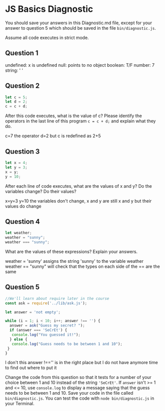 # JS Basics Diagnostic

You should save your answers in this Diagnostic.md file, except for your answer to
question 5 which should be saved in the file `bin/diagnostic.js`.

Assume all code executes in strict mode.

## Question 1

undefined: x is undefined
null: points to no object
boolean: T/F
number: 7
string: ' '

## Question 2

```js
let c = 5;
let d = 2;
c = c + d;

```

After this code executes, what is the value of c?  Please identify the operators in the last line of this program `c = c + d;` and explain what they do.

c=7
the operator d=2 but c is redefined as 2+5

## Question 3

```js
let x = 4;
let y = 3;
x = y;
y = 10;
```

After each line of code executes, what are the values of x and y?  Do the variables change?  Do their values?

x=y=3
y=10
the variables don't change, x and y are still x and y but their values do change


## Question 4

```js
let weather;
weather = "sunny";
weather === "sunny";
```

What are the values of these expressions?  Explain your answers.

weather = 'sunny' assigns the string 'sunny' to the variable weather
weather == "sunny" will check that the types on each side of the == are the same

## Question 5

```js
//We'll learn about require later in the course
const ask = require('../lib/ask.js');

let answer = 'not empty';

while (i = 1; i < 10; i++; answer !== '') {
  answer = ask("Guess my secret? ");
  if (answer === 'SeCrEt') {
   console.log("You guessed it!");
  } else {
   console.log("Guess needs to be between 1 and 10");
 }
}
```
I don't this answer !=='' is in the right place but I do not have
anymore time to find out where to put it

Change the code from this question so that it tests for a number of your choice
between 1 and 10 instead of the string `'SeCrEt'`.  If `answer` isn't >= 1 and
<= 10, use `console.log` to display a message saying that the guess needs to
be between 1 and 10.  Save your code in the file called `bin/diagnostic.js`.
You can test the code with `node bin/diagnostic.js` in your Terminal.
